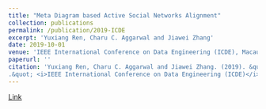 ```yaml
---
title: "Meta Diagram based Active Social Networks Alignment"
collection: publications
permalink: /publication/2019-ICDE
excerpt: 'Yuxiang Ren, Charu C. Aggarwal and Jiawei Zhang'
date: 2019-10-01
venue: 'IEEE International Conference on Data Engineering (ICDE), Macau SAR, China, April 8-12'
paperurl: ''
citation: 'Yuxiang Ren, Charu C. Aggarwal and Jiawei Zhang. (2019). &quot;Meta Diagram based Active Social Networks Alignment
.&quot; <i>IEEE International Conference on Data Engineering (ICDE)</i>.'
---
```

[Link](http://academicpages.github.io/files/paper1.pdf)



